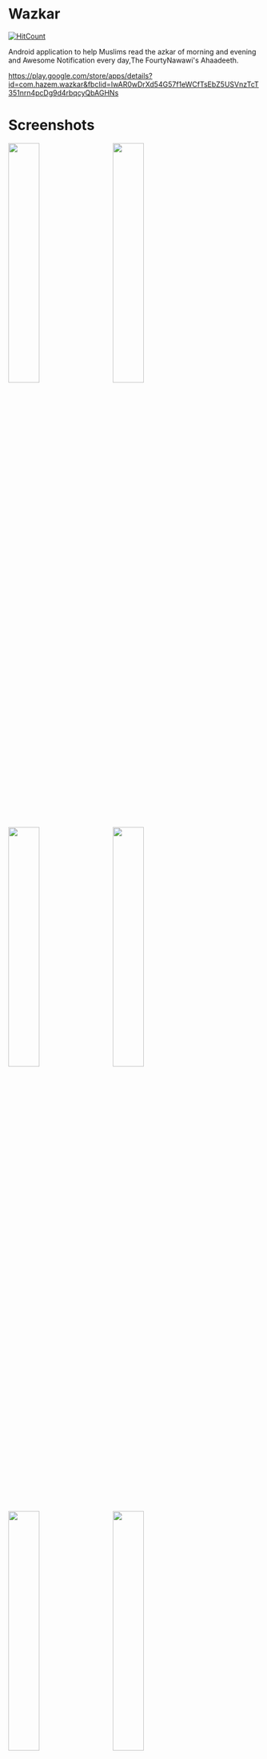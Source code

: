 # Wazkar
[![HitCount](http://hits.dwyl.com/hamza94max/Wazkar.svg)](http://hits.dwyl.com/hamza94max/Wazkar)

Android  application to help Muslims read the azkar of morning and evening
and Awesome Notification every day,The FourtyNawawi's Ahaadeeth.

https://play.google.com/store/apps/details?id=com.hazem.wazkar&fbclid=IwAR0wDrXd54G57f1eWCfTsEbZ5USVnzTcT351nrn4pcDg9d4rbqcyQbAGHNs


# Screenshots 
<div>

<img src = "https://user-images.githubusercontent.com/54688005/89568598-d52a5e00-d823-11ea-8a98-049681905725.png" width = 35%>
  <img width ="5%"/> 
<img src = "https://user-images.githubusercontent.com/54688005/89568723-030fa280-d824-11ea-8412-d4311a80839a.png" width = 35%>
</div>


</div>

<div>
<img src = "https://user-images.githubusercontent.com/54688005/89568716-0014b200-d824-11ea-8fcb-4be7af30880c.png" width = 35%>
  <img width ="5%"/> 
  
<img src = "https://user-images.githubusercontent.com/54688005/92637454-245b2700-f2d9-11ea-8d8f-9e683218a072.png" width = 35%>
</div>

<div>
<img src = "https://user-images.githubusercontent.com/54688005/92637476-2ae99e80-f2d9-11ea-9110-26de80449abc.png" width = 35%>
  <img width ="5%"/> 
  
  
  <img src = "https://user-images.githubusercontent.com/54688005/92637929-d09d0d80-f2d9-11ea-9bdf-6962f71ecc89.png" width = 35%>
</div>




# Contributors 
- Author: [hamza](https://github.com/hamza94max/Wazkar)
- Maintainer: [Mo3ta](https://github.com/MahmoudMabrok)
